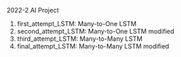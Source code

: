 2022-2 AI Project

1. first_attempt_LSTM: Many-to-One LSTM
2. second_attempt_LSTM: Many-to-One LSTM modified
3. third_attempt_LSTM: Many-to-Many LSTM
4. final_attempt_LSTM: Many-to-Many LSTM modified
